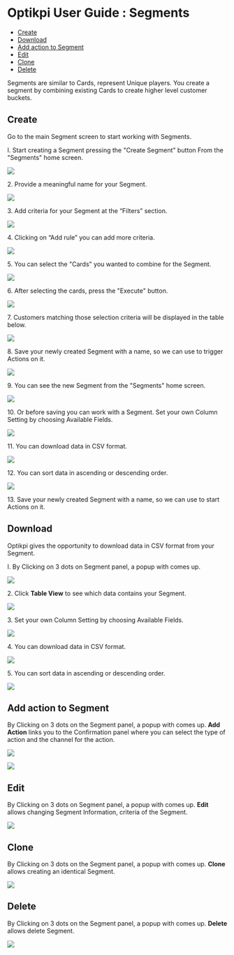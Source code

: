 # Optikpi User Guide : Segments

* [Create](optikpi-user-guide-segments.md#Segments-Create)
* [Download](optikpi-user-guide-segments.md#Segments-Download)
* [Add action to Segment](optikpi-user-guide-segments.md#Segments-AddactiontoSegment)
* [Edit](optikpi-user-guide-segments.md#Segments-Edit)
* [Clone](optikpi-user-guide-segments.md#Segments-Clone)
* [Delete](optikpi-user-guide-segments.md#Segments-Delete)

Segments are similar to Cards, represent Unique players. You create a segment by combining existing Cards to create higher level customer buckets.

## Create <a href="#segments-create" id="segments-create"></a>

Go to the main Segment screen to start working with Segments.

I. Start creating a Segment pressing the "Create Segment" button From the "Segments" home screen.

![](.gitbook/assets/271941781.jpg)

2\. Provide a meaningful name for your Segment.

![](.gitbook/assets/271941787.jpg)

3\. Add criteria for your Segment at the “Filters” section.

![](.gitbook/assets/271941793.jpg)

4\. Clicking on “Add rule” you can add more criteria.

![](.gitbook/assets/271941799.jpg)

5\. You can select the "Cards" you wanted to combine for the Segment.

![](.gitbook/assets/271941805.jpg)

6\. After selecting the cards, press the "Execute" button.

![](.gitbook/assets/271941811.jpg)

7\. Customers matching those selection criteria will be displayed in the table below.

![](.gitbook/assets/271941817.jpg)

8\. Save your newly created Segment with a name, so we can use to trigger Actions on it.

![](.gitbook/assets/271941823.jpg)

9\. You can see the new Segment from the "Segments" home screen.

![](.gitbook/assets/271941829.jpg)

10\. Or before saving you can work with a Segment. Set your own Column Setting by choosing Available Fields.

![](.gitbook/assets/271941835.jpg)

11\. You can download data in CSV format.

![](.gitbook/assets/271941841.jpg)

12\. You can sort data in ascending or descending order.

![](.gitbook/assets/271941847.jpg)

13\. Save your newly created Segment with a name, so we can use to start Actions on it.

## Download <a href="#segments-download" id="segments-download"></a>

Optikpi gives the opportunity to download data in CSV format from your Segment.

I. By Clicking on 3 dots on Segment panel, a popup with comes up.

![](.gitbook/assets/271384687.jpg)

2\. Click **Table View** to see which data contains your Segment.

![](.gitbook/assets/271384693.jpg)

3\. Set your own Column Setting by choosing Available Fields.

![](.gitbook/assets/271384699.jpg)

4\. You can download data in CSV format.

![](.gitbook/assets/271384705.jpg)

5\. You can sort data in ascending or descending order.

![](.gitbook/assets/271384711.jpg)

## Add action to Segment <a href="#segments-addactiontosegment" id="segments-addactiontosegment"></a>

By Clicking on 3 dots on the Segment panel, a popup with comes up. **Add Action** links you to the Confirmation panel where you can select the type of action and the channel for the action.

![](.gitbook/assets/271286420.jpg)

![](.gitbook/assets/271286426.jpg)

## Edit <a href="#segments-edit" id="segments-edit"></a>

By Clicking on 3 dots on Segment panel, a popup with comes up. **Edit** allows changing Segment Information, criteria of the Segment.

![](.gitbook/assets/271286434.jpg)

## Clone <a href="#segments-clone" id="segments-clone"></a>

By Clicking on 3 dots on the Segment panel, a popup with comes up. **Clone** allows creating an identical Segment.

![](.gitbook/assets/271286442.jpg)

## Delete <a href="#segments-delete" id="segments-delete"></a>

By Clicking on 3 dots on the Segment panel, a popup with comes up. **Delete** allows delete Segment.

![](.gitbook/assets/271220812.jpg)
